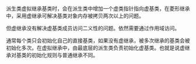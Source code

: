 派生类虚拟继承基类时，会在派生类中增加一个虚类指针指向虚基类，在菱形继承中，采用虚继承可解决基类对象内存被拷贝两次以上的问题。

但虚继承没有解决虚基类成员访问二义性的问题。依然需要通过作用域访问。

通常每个类只会初始化自己的直接基类，如果没有虚继承，被多次继承的基类会被初始化多次。在虚拟继承中，由最底层的派生类负责初始化虚基类。也就是说虚继承对基类的初始化规则与普通继承不同。